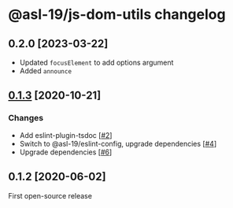 # @asl-19/js-dom-utils changelog

## 0.2.0 [2023-03-22]

- Updated `focusElement` to add options argument
- Added `announce`

## [0.1.3](https://github.com/ASL-19/js-dom-utils/issues?q=is%3Aclosed+milestone%3A0.1.3) [2020-10-21]

### Changes

- Add eslint-plugin-tsdoc [[#2](https://github.com/ASL-19/js-dom-utils/pull/2)]
- Switch to @asl-19/eslint-config, upgrade dependencies [[#4](https://github.com/ASL-19/js-dom-utils/pull/4)]
- Upgrade dependencies [[#6](https://github.com/ASL-19/js-dom-utils/pull/6)]

## 0.1.2 [2020-06-02]

First open-source release
